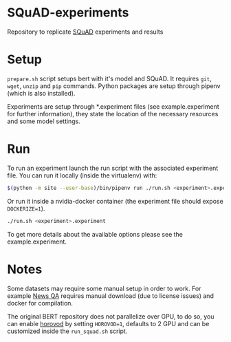 # SQuAD-experiments
Repository to replicate [SQuAD](https://rajpurkar.github.io/SQuAD-explorer/) experiments and results

# Setup
`prepare.sh` script setups bert with it's model and SQuAD. It requires `git`, `wget`, `unzip` and `pip` commands. Python packages are setup through pipenv (which is also installed).

Experiments are setup through \*.experiment files (see example.experiment for further information), they state the location of the necessary resources and some model settings.

# Run
To run an experiment launch the run script with the associated experiment file. You can run it locally (inside the virtualenv) with:


```bash
$(python -m site --user-base)/bin/pipenv run ./run.sh <experiment>.experiment
```

Or run it inside a nvidia-docker container (the experiment file should expose `DOCKERIZE=1`). 

```bash
./run.sh <experiment>.experiment
```

To get more details about the available options please see the example.experiment.

# Notes
Some datasets may require some manual setup in order to work. For example [News QA](https://github.com/Maluuba/newsqa) requires manual download (due to license issues) and docker for compilation.

The original BERT repository does not parallelize over GPU, to do so, you can enable [horovod](https://github.com/horovod/horovod) by setting `HOROVOD=1`, defaults to 2 GPU and can be customized inside the `run_squad.sh` script.
